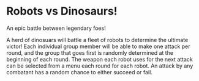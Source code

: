 # Robots vs Dinosaurs!
An epic battle between legendary foes!

A herd of dinosuars will battle a fleet of robots to determine the ultimate victor! Each individual group member will be able to make one attack per round, and the group that goes first is randomly determined at the beginning of each round. The weapon each robot uses for the next attack can be selected from a menu each round for each robot. An attack by any combatant has a random chance to either succeed or fail.